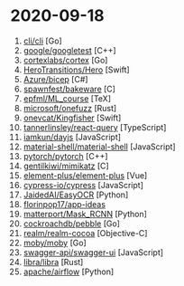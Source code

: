 # 2020-09-18

1. [cli/cli](https://github.com/cli/cli "GitHub’s official command line tool") [Go]
2. [google/googletest](https://github.com/google/googletest "Googletest - Google Testing and Mocking Framework") [C++]
3. [cortexlabs/cortex](https://github.com/cortexlabs/cortex "Model serving infrastructure for developers") [Go]
4. [HeroTransitions/Hero](https://github.com/HeroTransitions/Hero "Elegant transition library for iOS & tvOS") [Swift]
5. [Azure/bicep](https://github.com/Azure/bicep "") [C#]
6. [spawnfest/bakeware](https://github.com/spawnfest/bakeware "SpawnFest 2020 - Your description here..!") [C]
7. [epfml/ML_course](https://github.com/epfml/ML_course "EPFL Machine Learning Course, Fall 2019") [TeX]
8. [microsoft/onefuzz](https://github.com/microsoft/onefuzz "A self-hosted Fuzzing-As-A-Service platform") [Rust]
9. [onevcat/Kingfisher](https://github.com/onevcat/Kingfisher "A lightweight, pure-Swift library for downloading and caching images from the web.") [Swift]
10. [tannerlinsley/react-query](https://github.com/tannerlinsley/react-query "⚛️ Hooks for fetching, caching and updating asynchronous data in React") [TypeScript]
11. [iamkun/dayjs](https://github.com/iamkun/dayjs "⏰ Day.js 2KB immutable date library alternative to Moment.js with the same modern API") [JavaScript]
12. [material-shell/material-shell](https://github.com/material-shell/material-shell "A modern desktop interface for Linux. Improve your user experience and get rid of the anarchy of traditional desktop workflows. Designed to simplify navigation and reduce the need to manipulate windows in order to improve productivity. It's meant to be 100% predictable and bring the benefits of tools coveted by professionals to everyone.") [JavaScript]
13. [pytorch/pytorch](https://github.com/pytorch/pytorch "Tensors and Dynamic neural networks in Python with strong GPU acceleration") [C++]
14. [gentilkiwi/mimikatz](https://github.com/gentilkiwi/mimikatz "A little tool to play with Windows security") [C]
15. [element-plus/element-plus](https://github.com/element-plus/element-plus "🎉 A Vue.js 3.0 UI Library") [Vue]
16. [cypress-io/cypress](https://github.com/cypress-io/cypress "Fast, easy and reliable testing for anything that runs in a browser.") [JavaScript]
17. [JaidedAI/EasyOCR](https://github.com/JaidedAI/EasyOCR "Ready-to-use OCR with 40+ languages supported including Chinese, Japanese, Korean and Thai") [Python]
18. [florinpop17/app-ideas](https://github.com/florinpop17/app-ideas "A Collection of application ideas which can be used to improve your coding skills.") 
19. [matterport/Mask_RCNN](https://github.com/matterport/Mask_RCNN "Mask R-CNN for object detection and instance segmentation on Keras and TensorFlow") [Python]
20. [cockroachdb/pebble](https://github.com/cockroachdb/pebble "RocksDB/LevelDB inspired key-value database in Go") [Go]
21. [realm/realm-cocoa](https://github.com/realm/realm-cocoa "Realm is a mobile database: a replacement for Core Data & SQLite") [Objective-C]
22. [moby/moby](https://github.com/moby/moby "Moby Project - a collaborative project for the container ecosystem to assemble container-based systems") [Go]
23. [swagger-api/swagger-ui](https://github.com/swagger-api/swagger-ui "Swagger UI is a collection of HTML, JavaScript, and CSS assets that dynamically generate beautiful documentation from a Swagger-compliant API.") [JavaScript]
24. [libra/libra](https://github.com/libra/libra "Libra’s mission is to enable a simple global payment system and financial infrastructure that empowers billions of people.") [Rust]
25. [apache/airflow](https://github.com/apache/airflow "Apache Airflow - A platform to programmatically author, schedule, and monitor workflows") [Python]
